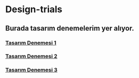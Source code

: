 # Design-trials
<h2> Burada tasarım denemelerim yer alıyor. </h2>

<h3><a href = 'https://designtrails.netlify.app/tasar%C4%B1m%20-%201/tasarım1.html'> Tasarım Denemesi 1 </a></h3>
<h3><a href = 'https://designtrails.netlify.app/tasar%C4%B1m%20-%202'> Tasarım Denemesi 2 </a></h3>
<h3><a href = 'https://designtrails.netlify.app/tasar%C4%B1m%20-%203'> Tasarım Denemesi 3 </a></h3>
